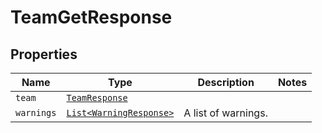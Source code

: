 

# TeamGetResponse



## Properties

| Name | Type | Description | Notes |
|------------ | ------------- | ------------- | -------------|
| `team` | [```TeamResponse```](TeamResponse.md) |    |  |
| `warnings` | [```List<WarningResponse>```](WarningResponse.md) |  A list of warnings.  |  |



